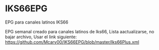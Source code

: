 # IKS66EPG
EPG para canales latinos IKS66

EPG semanal creado para canales latinos de Iks66, Lista aactualizarse, no bajar archivo, Usar el link siguiente:
https://github.com/Mcarv00/IKS66EPG/blob/master/Iks66Plus.xml





